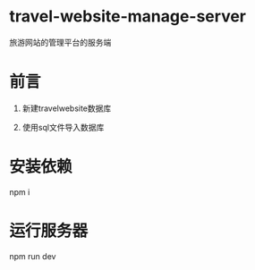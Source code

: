 # travel-website-manage-server
旅游网站的管理平台的服务端

# 前言
1. 新建travelwebsite数据库

2. 使用sql文件导入数据库

# 安装依赖
npm i

# 运行服务器
npm run dev

